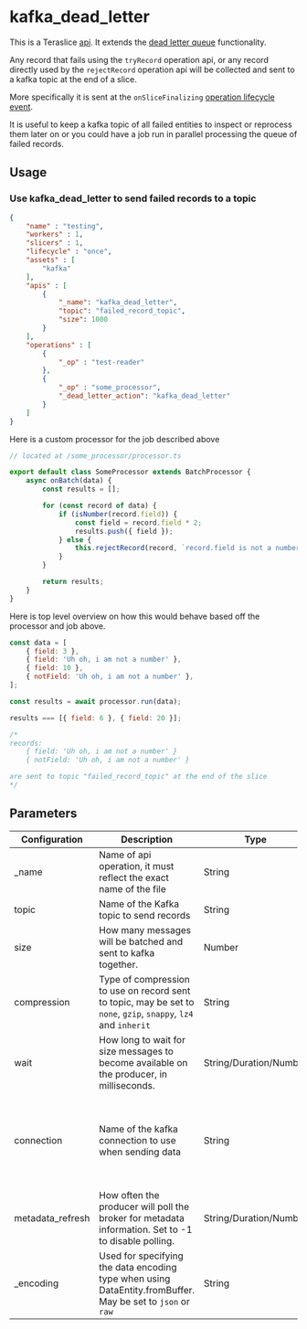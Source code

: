 # kafka_dead_letter

This is a Teraslice [api](https://terascope.github.io/teraslice/docs/jobs/types-of-operations#apis). It extends the [dead letter queue](https://terascope.github.io/teraslice/docs/jobs/dead-letter-queue#docsNav) functionality.

Any record that fails using the `tryRecord` operation api, or any record directly used by the `rejectRecord` operation api will be collected and sent to a kafka topic at the end of a slice.

More specifically it is sent at the `onSliceFinalizing` [operation lifecycle event](https://terascope.github.io/teraslice/docs/packages/job-components/api/interfaces/operation-lifecycle/interfaces/WorkerOperationLifeCycle).

It is useful to keep a kafka topic of all failed entities to inspect or  reprocess them later on or you could have a job run in parallel processing the queue of failed records.

## Usage

### Use kafka_dead_letter to send failed records to a topic

```json
{
    "name" : "testing",
    "workers" : 1,
    "slicers" : 1,
    "lifecycle" : "once",
    "assets" : [
        "kafka"
    ],
    "apis" : [
        {
            "_name": "kafka_dead_letter",
            "topic": "failed_record_topic",
            "size": 1000
        }
    ],
    "operations" : [
        {
            "_op" : "test-reader"
        },
        {
            "_op" : "some_processor",
            "_dead_letter_action": "kafka_dead_letter"
        }
    ]
}
```

Here is a custom processor for the job described above

```javascript
// located at /some_processor/processor.ts

export default class SomeProcessor extends BatchProcessor {
    async onBatch(data) {
        const results = [];

        for (const record of data) {
            if (isNumber(record.field)) {
                const field = record.field * 2;
                results.push({ field });
            } else {
                this.rejectRecord(record, `record.field is not a number`)
            }
        }

        return results;
    }
}
```

Here is top level overview on how this would behave based off the processor and job above.

```js
const data = [
    { field: 3 },
    { field: 'Uh oh, i am not a number' },
    { field: 10 },
    { notField: 'Uh oh, i am not a number' },
];

const results = await processor.run(data);

results === [{ field: 6 }, { field: 20 }];

/*
records:
    { field: 'Uh oh, i am not a number' }
    { notField: 'Uh oh, i am not a number' }

are sent to topic "failed_record_topic" at the end of the slice
*/
```

## Parameters

| Configuration | Description | Type |  Notes |
| --------- | -------- | ------ | ------ |
| \_name| Name of api operation, it must reflect the exact name of the file | String | required |
| topic | Name of the Kafka topic to send records | String | required |
| size | How many messages will be batched and sent to kafka together. | Number | optional, defaults to `10000` |
| compression | Type of compression to use on record sent to topic, may be set to `none`, `gzip`, `snappy`, `lz4` and `inherit` | String | optional, defaults to `gzip` |
| wait | How long to wait for size messages to become available on the producer, in milliseconds. | String/Duration/Number | optional, defaults to `500` |
| connection | Name of the kafka connection to use when sending data | String | optional, defaults to the 'default' connection in the kafka terafoundation connector config |
| metadata_refresh | How often the producer will poll the broker for metadata information. Set to -1 to disable polling. | String/Duration/Number | optional, defaults to `"5 minutes"` |
| _encoding | Used for specifying the data encoding type when using DataEntity.fromBuffer. May be set to `json` or `raw` | String | optional, defaults to `json` |
